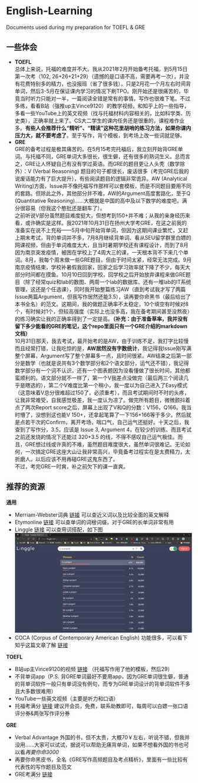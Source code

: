 # English-Learning
Documents used during my preparation for TOEFL & GRE
## 一些体会
- **TOEFL**\
总体上来说，托福的难度并不大。我从2021年2月开始备考托福，到5月15日第一次考（102, 26+26+21+29）（遗憾的是口语不高，需要再考一次），并没有花费特别多的精力，也没报班（省了很多钱），只是2月花一个月左右时间背单词，然后3-5月在保证课内学习的情况下刷TPO。刚开始还是很痛苦的，毕竟当时听力只能对一半，一篇阅读全错是常有的事情，写作也很难下笔。不过多练，看看B站（强推up主Vince9120）的教学视频，和知乎上的一些指导，多看一些YouTube上的英文视频（找与托福材料内容相关的，比如科学类、历史类），正确率就上来了。CS大二学生的课内任务还是很重的，课程难作业多。**有些人会推荐什么“精听”、“精读”这种花里胡哨的练习方法，如果你课内压力大，就不要考虑了**。至于写作，背个模板，到考场上改一些词就足够。
- **GRE**\
GRE的备考过程是极其痛苦的。在5月15考完托福后，我立刻开始背GRE单词。与托福不同，GRE单词大多很长，很生僻，还有很多的熟词生义。总而言之，GRE让人怀疑自己有没有学过英语。而GRE的题目更让人头秃（数学除外）：V (Verbal Reasoning) 题目的句子都很长，废话很多（考完GRE后我的说废话能力有了巨大提升），有些阅读题目的逻辑非常诡异。AW (Analytical Writing)方面，Issue并不像托福写作那样可以套模板，而是不同题目要用不同的套路。但除此之外，其他部分并不难，AW的Argument高度套路化，至于Q (Quantitative Reasoning)……大概就是中国的高中及以下数学的难度吧，满分很容易（但我这个憨批还是翻车了）。\
之前听说V部分虽然题目难度挺大，但想考到150+并不难；从我的亲身经历来看，或许确实是这样。我2021年10月31日在扬州大学考GRE，在这之前我的准备实在说不上充裕——5月中旬开始背单词，但因为这期间课业繁忙，又赶上期末考试，背的单词并不多，7月8月继续背单词、看从SEU留学群里白嫖的网课视频，但由于单词难度太大，且当时暑期学校还有课程设计，而到了8月因为南京突发疫情，被困在学校上了4周大三的课，一天根本背不下来几个单词。8月，我每个周末做一些GRE题目，但由于时间太紧，经常无法完成。9月南京疫情结束，学校补暑假我回家，回家之后学习效率就下降了不少，每天大部分时间都在摸鱼。10月10日回到学校，回学校之后开始放弃课程来做GRE题目（除了经常quiz和lab的数图、两周一个lab的数据库、还有一堆lab的IT系统管理，这还是个任选课），同时我开始整篇练习AW（直到考试我才写了两篇Issue两篇Argument，但我写作居然还能3.5），读再要你命黑书（最后给出了本书全名）的范文。这期间，我的做题正确率不太稳定，10个填空有时候对8个，有时候对1个，但较高强度（实际上也没多高，我在备考期间甚至没熬夜）的练习确实让我的正确率得到了一定提高。**（补充：由于准备草率，我并没有留下多少能看的GRE的笔记，这个repo里面只有一个GRE介绍的markdown文档）**\
10月31日那天，我去考试，最开始考的是AW，由于训练不足，我打字比较慢而且经常打错，让我吃惊的是，**AW居然没有字数统计**，我记得我Issue刚写满整个屏幕，Argument写了整个屏幕多一点，且时间很紧。AW结束之后第一部分是数学（也就是说共有3个数学部分和2个语文部分，运气还不错），我记得数学部分有一个词不认识，还有一个图表题因为没看懂做了很长时间，其他都蛮顺利的。语文部分就不一样了，第一个V我差点没做完（最后两三个阅读几乎是瞎选的），第二个V难度比第一个稍小，我一度以为自己进入了Easy模式（这意味着V总分很难超过150了，必须重考），而且考试期间时不时的头疼，让我非常难受，自我感觉极差，我一度认为凉了。做完所有题目，微微颤抖着点了两次Report score之后，屏幕上出现了V和Q的分数：V156，Q166。我当时懵了，没想到这也能V 150+，还拿起笔算了一下156+166等于多少。然后就是点若干次的Confirm，离开考场，喘口气，自己运气还挺好。十天之后，我查到了写作分，3.5，应该是 Issue 3, Argument 4，在较少的训练、而且考试之前还发烧的情况下还能过 320+3.5 的线，不得不感叹自己运气极佳。而且，GRE想过线或许真的不难，虽然题目难度很大，虽然单词很难记。无论如何，一次搞定GRE这座大山让我非常高兴，毕竟备考过程实在是太费精力，太折磨人。以后应该不用再碰GRE这鬼东西了。\
不过，考完GRE一时爽，补之前欠下的课一直爽。
## 推荐的资源
**通用**
- Merriam-Webster词典 [链接](https://www.merriam-webster.com/) 可以查近义词以及比较全面的英文解释
- Etymonline [链接](https://www.etymonline.com/) 可以查单词的词根词缀，对于GRE的长单词非常有用
- Linggle [链接](https://linggle.com/) 可以查用词搭配，如下图
![Linggle](./assets/linggle.png)
- COCA (Corpus of Contemporary American English) 功能很多，可以看下知乎这篇文章了解 [链接](https://zhuanlan.zhihu.com/p/28838654)

**TOEFL**
- B站up主Vince9120的视频 [链接](https://space.bilibili.com/396671281/) （托福写作用了他的模板，然后29）
- 不背单词app（P.S. 背GRE单词最好不要用app，因为GRE单词很生僻，普通的背单词软件一般只有单词没有例句，而专为GRE单词设计的背单词软件不多且大多数很难用）
- YouTube一些英文视频（主要是听力和口语）
- 托福考满分 [链接](https://toefl.kmf.com/) 建议开会员，免费，联系助教即可，每周可以白嫖一张口语评分券&两张写作评分券

**GRE**
- Verbal Advantage 外国的书，但不太贵，大概70￥左右，听说不错，但我并没用……大家可以试试，据说可以帮助无痛背单词，如果不想看外国的书也可以看*再要你命3000*
- 再要你命黑皮书，全名《GRE写作高频题目及考点精析》，里面有一些比较有代表性的写作题目及范文
- GRE考满分 [链接](https://gre.kmf.com/)